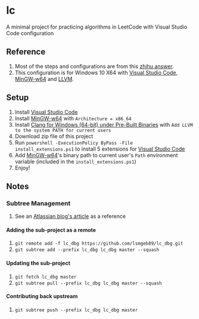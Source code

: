 # lc

A minimal project for practicing algorithms in LeetCode with Visual Studio Code configuration

## Reference

1. Most of the steps and configurations are from this [zhihu answer][ref].
1. This configuration is for Windows 10 X64 with [Visual Studio Code][vsc], [MinGW-w64][mingw64] and [LLVM][llvm].

## Setup

1. Install [Visual Studio Code][vsc]
1. Install [MinGW-w64][mingw64d] with `Architecture = x86_64`
1. Install [Clang for Windows (64-bit) under Pre-Built Binaries][llvmd] with `Add LLVM to the system PATH for current users`
1. Download zip file of this project
1. Run `powershell -ExecutionPolicy ByPass -File install_extensions.ps1` to install 5 extensions for [Visual Studio Code][vsc]
1. Add [MinGW-w64][mingw64d]'s binary path to current user's `Path` environment variable (included in the `install_extensions.ps1`)
1. Enjoy!

## Notes

### Subtree Management

1. See an [Atlassian blog's article][subtree_ref] as a reference

#### Adding the sub-project as a remote

1. `git remote add -f lc_dbg https://github.com/lsmgeb89/lc_dbg.git`
1. `git subtree add --prefix lc_dbg lc_dbg master --squash`

#### Updating the sub-project

1. `git fetch lc_dbg master`
1. `git subtree pull --prefix lc_dbg lc_dbg master --squash`

#### Contributing back upstream

1. `git subtree push --prefix lc_dbg lc_dbg master`

[ref]: https://www.zhihu.com/question/30315894/answer/154979413
[vsc]: https://code.visualstudio.com/
[vscd]: https://code.visualstudio.com/docs/?dv=win
[mingw64]: https://mingw-w64.org/doku.php
[mingw64d]: https://sourceforge.net/projects/mingw-w64/
[llvm]: http://llvm.org/
[llvmd]: http://releases.llvm.org/download.html
[subtree_ref]: https://www.atlassian.com/blog/git/alternatives-to-git-submodule-git-subtree
